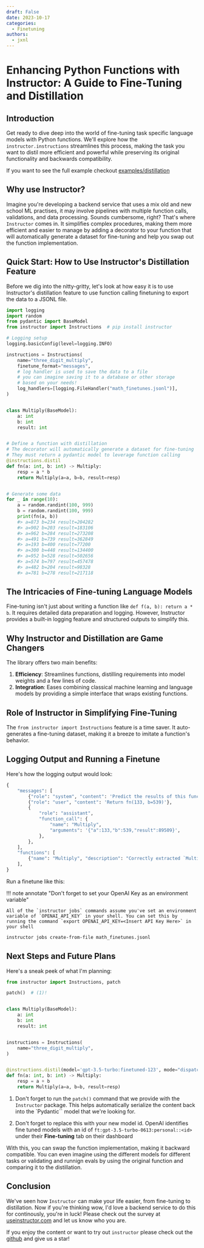 ```yaml
---
draft: False
date: 2023-10-17
categories:
  - Finetuning
authors:
  - jxnl
---
```


# Enhancing Python Functions with Instructor: A Guide to Fine-Tuning and Distillation

## Introduction

Get ready to dive deep into the world of fine-tuning task specific language models with Python functions. We'll explore how the `instructor.instructions` streamlines this process, making the task you want to distil more efficient and powerful while preserving its original functionality and backwards compatibility.

If you want to see the full example checkout [examples/distillation](https://github.com/jxnl/instructor/tree/main/examples/distilations)

<!-- more -->

## Why use Instructor?

Imagine you're developing a backend service that uses a mix old and new school ML practises, it may involve pipelines with multiple function calls, validations, and data processing. Sounds cumbersome, right? That's where `Instructor` comes in. It simplifies complex procedures, making them more efficient and easier to manage by adding a decorator to your function that will automatically generate a dataset for fine-tuning and help you swap out the function implementation.

## Quick Start: How to Use Instructor's Distillation Feature

Before we dig into the nitty-gritty, let's look at how easy it is to use Instructor's distillation feature to use function calling finetuning to export the data to a JSONL file.

```python
import logging
import random
from pydantic import BaseModel
from instructor import Instructions  # pip install instructor

# Logging setup
logging.basicConfig(level=logging.INFO)

instructions = Instructions(
    name="three_digit_multiply",
    finetune_format="messages",
    # log handler is used to save the data to a file
    # you can imagine saving it to a database or other storage
    # based on your needs!
    log_handlers=[logging.FileHandler("math_finetunes.jsonl")],
)


class Multiply(BaseModel):
    a: int
    b: int
    result: int


# Define a function with distillation
# The decorator will automatically generate a dataset for fine-tuning
# They must return a pydantic model to leverage function calling
@instructions.distil
def fn(a: int, b: int) -> Multiply:
    resp = a * b
    return Multiply(a=a, b=b, result=resp)


# Generate some data
for _ in range(10):
    a = random.randint(100, 999)
    b = random.randint(100, 999)
    print(fn(a, b))
    #> a=873 b=234 result=204282
    #> a=902 b=203 result=183106
    #> a=962 b=284 result=273208
    #> a=491 b=739 result=362849
    #> a=193 b=400 result=77200
    #> a=300 b=448 result=134400
    #> a=952 b=528 result=502656
    #> a=574 b=797 result=457478
    #> a=482 b=204 result=98328
    #> a=781 b=278 result=217118
```

## The Intricacies of Fine-tuning Language Models

Fine-tuning isn't just about writing a function like `def f(a, b): return a * b`. It requires detailed data preparation and logging. However, Instructor provides a built-in logging feature and structured outputs to simplify this.

## Why Instructor and Distillation are Game Changers

The library offers two main benefits:

1. **Efficiency**: Streamlines functions, distilling requirements into model weights and a few lines of code.
2. **Integration**: Eases combining classical machine learning and language models by providing a simple interface that wraps existing functions.

## Role of Instructor in Simplifying Fine-Tuning

The `from instructor import Instructions` feature is a time saver. It auto-generates a fine-tuning dataset, making it a breeze to imitate a function's behavior.

## Logging Output and Running a Finetune

Here's how the logging output would look:

```python
{
    "messages": [
        {"role": "system", "content": 'Predict the results of this function: ...'},
        {"role": "user", "content": 'Return fn(133, b=539)'},
        {
            "role": "assistant",
            "function_call": {
                "name": "Multiply",
                "arguments": '{"a":133,"b":539,"result":89509}',
            },
        },
    ],
    "functions": [
        {"name": "Multiply", "description": "Correctly extracted `Multiply`..."}
    ],
}
```

Run a finetune like this:

!!! note annotate "Don't forget to set your OpenAI Key as an environment variable"

    All of the `instructor jobs` commands assume you've set an environment variable of `OPENAI_API_KEY` in your shell. You can set this by running the command `export OPENAI_API_KEY=<Insert API Key Here>` in your shell

```bash
instructor jobs create-from-file math_finetunes.jsonl
```

## Next Steps and Future Plans

Here's a sneak peek of what I'm planning:

```python
from instructor import Instructions, patch

patch()  # (1)!


class Multiply(BaseModel):
    a: int
    b: int
    result: int


instructions = Instructions(
    name="three_digit_multiply",
)


@instructions.distil(model='gpt-3.5-turbo:finetuned-123', mode="dispatch")  # (2)!
def fn(a: int, b: int) -> Multiply:
    resp = a + b
    return Multiply(a=a, b=b, result=resp)
```

1.  Don't forget to run the `patch()` command that we provide with the `Instructor` package. This helps
    automatically serialize the content back into the `Pydantic`` model that we're looking for.

2.  Don't forget to replace this with your new model id. OpenAI identifies fine tuned models with an id
    of `ft:gpt-3.5-turbo-0613:personal::<id>` under their **Fine-tuning** tab on their dashboard

With this, you can swap the function implementation, making it backward compatible. You can even imagine using the different models for different tasks or validating and runnign evals by using the original function and comparing it to the distillation.

## Conclusion

We've seen how `Instructor` can make your life easier, from fine-tuning to distillation. Now if you're thinking wow, I'd love a backend service to do this for continously, you're in luck! Please check out the survey at [useinstructor.com](https://useinstructor.com) and let us know who you are.

If you enjoy the content or want to try out `instructor` please check out the [github](https://github.com/jxnl/instructor) and give us a star!
